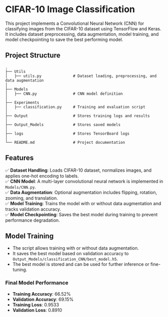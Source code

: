 # CIFAR-10 Image Classification

This project implements a Convolutional Neural Network (CNN) for classifying images from the CIFAR-10 dataset using TensorFlow and Keras. It includes dataset preprocessing, data augmentation, model training, and model checkpointing to save the best performing model.

## Project Structure

```
.
├── Utils
│   ├── utils.py              # Dataset loading, preprocessing, and data augmentation
│
├── Models
│   ├── CNN.py                # CNN model definition
│
├── Experiments
│   ├── classification.py     # Training and evaluation script
│
├── Output                    # Stores training logs and results
│
├── Output_Models             # Stores saved models
│
├── logs                      # Stores TensorBoard logs
│
└── README.md                 # Project documentation
```

## Features

✅ **Dataset Handling**: Loads CIFAR-10 dataset, normalizes images, and applies one-hot encoding to labels.\
✅ **CNN Model**: A multi-layer convolutional neural network is implemented in `Models/CNN.py`.\
✅ **Data Augmentation**: Optional augmentation includes flipping, rotation, zooming, and translation.\
✅ **Model Training**: Trains the model with or without data augmentation and tracks validation accuracy.\
✅ **Model Checkpointing**: Saves the best model during training to prevent performance degradation.


## Model Training

- The script allows training with or without data augmentation.
- It saves the best model based on validation accuracy to `Output_Models/classification_CNN/best_model.h5`.
- The best model is stored and can be used for further inference or fine-tuning.

### Final Model Performance

- **Training Accuracy**: 66.52%
- **Validation Accuracy**: 69.15%
- **Training Loss**: 0.9533
- **Validation Loss**: 0.8910
